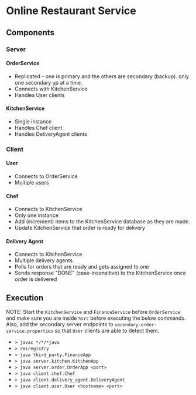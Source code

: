# Online Restaurant Service

## Components

### Server

#### OrderService

* Replicated - one is primary and the others are secondary (backup). only one secondary up at a
  time.
* Connects with KitchenService
* Handles User clients

#### KitchenService

* Single instance
* Handles Chef client
* Handles DeliveryAgent clients

### Client

#### User

* Connects to OrderService
* Multiple users

#### Chef

* Connects to KitchenService
* Only one instance
* Add (increment) items to the KitchenService database as they are made.
* Update KitchenService that order is ready for delivery

#### Delivery Agent

* Connects to KitchenService
* Multiple delivery agents
* Polls for orders that are ready and gets assigned to one
* Sends response "DONE" (case-insensitive) to the KitchenService once order is delivered

## Execution

NOTE: Start the `KitchenService` and `FinanceService` before `OrderService` and make sure you are inside
`%src` before executing the below commands.
Also, add the secondary server endpoints to `secondary-order-service.properties` so that `User` clients
are able to detect them.

* `> javac */*/*java`
* `> rmiregistry`
* `> java third_party.FinanceApp`
* `> java server.kitchen.KitchenApp`
* `> java server.order.OrderApp <port>`
* `> java client.chef.Chef`
* `> java client.delivery_agent.DeliveryAgent`
* `> java client.user.User <hostname> <port>`
